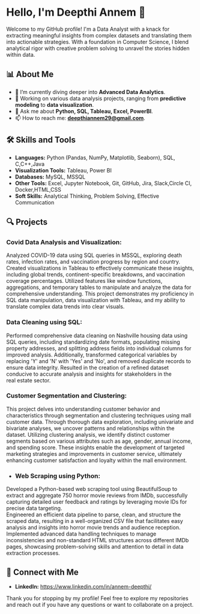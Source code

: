 # Hello, I'm Deepthi Annem 👋

Welcome to my GitHub profile! I'm a Data Analyst with a knack for extracting meaningful insights from complex datasets and translating them into actionable strategies. With a foundation in Computer Science, I blend analytical rigor with creative problem solving to unravel the stories hidden within data.

## 📊 About Me

- 🌱 I’m currently diving deeper into **Advanced Data Analytics**.
- 🔭 Working on various data analysis projects, ranging from **predictive modeling** to **data visualization**.
- 💬 Ask me about **Python, SQL, Tableau, Excel, PowerBI**.
- 📫 How to reach me: **deepthiannem29@gmail.com**.

## 🛠 Skills and Tools

- **Languages:** Python (Pandas, NumPy, Matplotlib, Seaborn), SQL, C,C++,Java
- **Visualization Tools:** Tableau, Power BI
- **Databases:** MySQL, MSSQL
- **Other Tools:** Excel, Jupyter Notebook, Git, GitHub, Jira, Slack,Circle CI, Docker,HTML,CSS
- **Soft Skills:** Analytical Thinking, Problem Solving, Effective Communication

## 🔍 Projects


### Covid Data Analysis and Visualization:

Analyzed COVID-19 data using SQL queries in MSSQL, exploring death rates, infection rates, and vaccination progress by region and country.
Created visualizations in Tableau to effectively communicate these insights, including global trends, continent-specific breakdowns, and vaccination coverage percentages. Utilized features like window functions, aggregations, and temporary tables to manipulate and analyze the data for comprehensive understanding.
This project demonstrates my proficiency in SQL data manipulation, data visualization with Tableau, and my ability to translate complex data trends into clear visuals.

  
### Data Cleaning using SQL:

Performed comprehensive data cleaning on Nashville housing data using SQL queries, including standardizing date formats, populating missing property addresses, and splitting address fields into individual columns for improved analysis.
Additionally, transformed categorical variables by replacing 'Y' and 'N' with 'Yes' and 'No', and removed duplicate records to ensure data integrity. Resulted in the creation of a refined dataset conducive to accurate analysis and insights for stakeholders in the real estate sector.
  

### Customer Segmentation and Clustering:


This project delves into understanding customer behavior and characteristics through segmentation and clustering techniques using mall customer data.
Through thorough data exploration, including univariate and bivariate analyses, we uncover patterns and relationships within the dataset. Utilizing clustering analysis, we identify distinct customer segments based on various attributes such as age, gender, annual income, and spending score.
These insights enable the development of targeted marketing strategies and improvements in customer service, ultimately enhancing customer satisfaction and loyalty within the mall environment.

- ### Web Scraping using Python:

Developed a Python-based web scraping tool using BeautifulSoup to extract and aggregate 750 horror movie reviews from IMDb, successfully capturing detailed user feedback and ratings by leveraging movie IDs for precise data targeting.  
Engineered an efficient data pipeline to parse, clean, and structure the scraped data, resulting in a well-organized CSV file that facilitates easy analysis and insights into horror movie trends and audience reception.
Implemented advanced data handling techniques to manage inconsistencies and non-standard HTML structures across different IMDb pages, showcasing problem-solving skills and attention to detail in data extraction processes.


## 🤝 Connect with Me

- **LinkedIn:**  https://www.linkedin.com/in/annem-deepthi/

Thank you for stopping by my profile! Feel free to explore my repositories and reach out if you have any questions or want to collaborate on a project.


